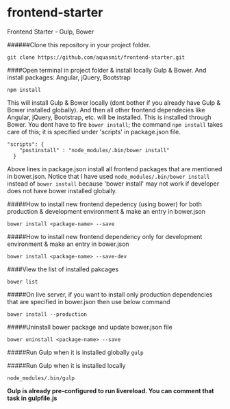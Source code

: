 # frontend-starter
Frontend Starter - Gulp, Bower

######Clone this repository in your project folder.
````
git clone https://github.com/aquasmit/frontend-starter.git
````

####Open terminal in project folder & install locally Gulp & Bower. And install packages: Angular, jQuery, Bootstrap
````
npm install
````
This will install Gulp & Bower locally (dont bother if you already have Gulp & Bower installed globally). And then all other frontend dependecies like Angular, jQuery, Bootstrap, etc. will be installed. This is installed through Bower. You dont have to fire `bower install`; the command `npm install` takes care of this; it is specified under 'scripts' in package.json file.
````
"scripts": {
    "postinstall" : "node_modules/.bin/bower install" 
  }
````
Above lines in package.json install all frontend packages that are mentioned in bower.json. Notice that I have used `node_modules/.bin/bower install` instead of `bower install` because 'bower install' may not work if developer does not have bower installed globally.

#####How to install new frontend depedency (using bower) for both production & development environment & make an entry in bower.json
````
bower install <package-name> --save
````

#####How to install new frontend dependency only for development environment & make an entry in bower.json
````
bower install <package-name> --save-dev
````

####View the list of installed pakcages
````
bower list
````

#####On live server, if you want to install only production dependencies that are specified in bower.json then use below command
````
bower install --production
````

#####Uninstall bower package and update bower.json file
````
bower uninstall <package-name> --save
````

#####Run Gulp when it is installed globally
`gulp`

#####Run Gulp when it is installed locally
````
node_modules/.bin/gulp
````

**Gulp is already pre-configured to run livereload. You can comment that task in gulpfile.js**
